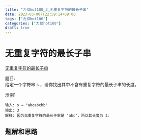 ```yaml
---
title: "力扣hot100_3_无重复字符的最长子串"
date: 2023-03-007T22:59:14+09:00
tags: ["力扣hot100"]
categories: ["力扣hot100"]
draft: true
---
```


# 无重复字符的最长子串
[无重复字符的最长子串](https://leetcode.cn/problems/longest-substring-without-repeating-characters/?favorite=2cktkvj)

题目:  
给定一个字符串 s ，请你找出其中不含有重复字符的最长子串的长度。


示例1
```text
输入: s = "abcabcbb"
输出: 3 
解释: 因为无重复字符的最长子串是 "abc"，所以其长度为 3。
```

## 题解和思路


```c++

```